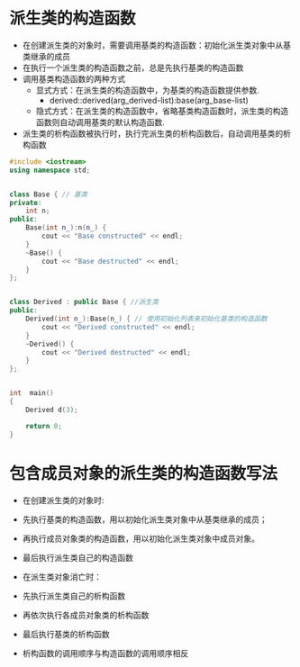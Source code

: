 # 派生类的构造函数
- 在创建派生类的对象时，需要调用基类的构造函数：初始化派生类对象中从基类继承的成员
- 在执行一个派生类的构造函数之前，总是先执行基类的构造函数
- 调用基类构造函数的两种方式
  * 显式方式：在派生类的构造函数中，为基类的构造函数提供参数.
    * derived::derived(arg_derived-list):base(arg_base-list)
  * 隐式方式：在派生类的构造函数中，省略基类构造函数时，派生类的构造函数则自动调用基类的默认构造函数.
- 派生类的析构函数被执行时，执行完派生类的析构函数后，自动调用基类的析构函数

```c++
#include <iostream>
using namespace std;


class Base { // 基类
private:
    int n;
public:
    Base(int n_):n(n_) {
        cout << "Base constructed" << endl;
    }
    ~Base() {
        cout << "Base destructed" << endl;
    }
};


class Derived : public Base { //派生类
public:
    Derived(int n_):Base(n_) { // 使用初始化列表来初始化基类的构造函数
        cout << "Derived constructed" << endl;
    }
    ~Derived() {
        cout << "Derived destructed" << endl;
    }
};


int  main()
{
    Derived d(3);

    return 0;
}

```

# 包含成员对象的派生类的构造函数写法
-  在创建派生类的对象时:
  -  先执行基类的构造函数，用以初始化派生类对象中从基类继承的成员；
  -  再执行成员对象类的构造函数，用以初始化派生类对象中成员对象。
  -  最后执行派生类自己的构造函数
 
-  在派生类对象消亡时：
  -  先执行派生类自己的析构函数
  -  再依次执行各成员对象类的析构函数
  -  最后执行基类的析构函数
 
-  析构函数的调用顺序与构造函数的调用顺序相反

```C++

```



